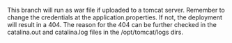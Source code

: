 This branch will run as war file if uploaded to a tomcat server.
Remember to change the credentials at the application.properties. If not, the deployment will result in a 404.
The reason for the 404 can be further checked in the catalina.out and catalina.log files in the /opt/tomcat/logs dirs.
